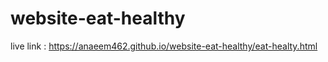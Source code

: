 ﻿# website-eat-healthy
 live link : https://anaeem462.github.io/website-eat-healthy/eat-healty.html
